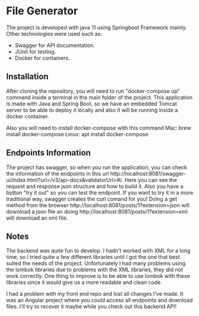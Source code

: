 # File Generator

The project is developed with java 11 using Springboot Framework mainly. Other technologies were used such as:

  - Swagger for API documentation.
  - JUnit for testing.
  - Docker for containers.

## Installation 

After cloning the repository, you will need to run "docker-compose up" command inside a terminal in the main folder of the project. This application is made with Java and Spring Boot, so we have an embedded Tomcat server to be able to deploy it locally and also it will be running inside a docker container.

Also you will need to install docker-compose with this command 
Mac: brew install docker-compose
Linux: apt install docker-compose

## Endpoints Information

The project has swagger, so when you run the application, you can check the information of the endpoints in this url http://localhost:8081/swagger-ui/index.html?url=/v3/api-docs&validatorUrl=#/. Here you can see the request and response json structure and how to build it. Also you have a button "try it out" so you can test the endpoint. If you want to try it in a more traditional way, swagger creates the curl comand for you!
Doing a get method from the browser http://localhost:8081/posts/1?extension=json will download a json file an doing http://localhost:8081/posts/1?extension=xml will download an xml file.

## Notes

The backend was quite fun to develop. I hadn't worked with XML for a long time, so I tried quite a few different libraries until I got the one that best suited the needs of the project. Unfortunately I had many problems using the lombok libraries due to problems with the XML libraries, they did not work correctly. One thing to improve is to be able to use lombok with these libraries since it would give us a more readable and clean code.

I had a problem with my front end repo and lost all changes I've made. It was an Angular project where you could access all endpoints and download files. I'll try to recover it maybe while you check out this backend API!


